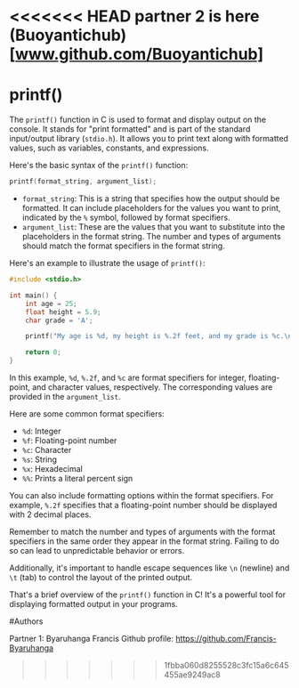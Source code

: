 <<<<<<< HEAD
partner 2 is here (Buoyantichub) [www.github.com/Buoyantichub]
=======
# printf()

The `printf()` function in C is used to format and display output on the console. It stands for "print formatted" and is part of the standard input/output library (`stdio.h`). It allows you to print text along with formatted values, such as variables, constants, and expressions.

Here's the basic syntax of the `printf()` function:

```c
printf(format_string, argument_list);
```

- `format_string`: This is a string that specifies how the output should be formatted. It can include placeholders for the values you want to print, indicated by the `%` symbol, followed by format specifiers.
- `argument_list`: These are the values that you want to substitute into the placeholders in the format string. The number and types of arguments should match the format specifiers in the format string.

Here's an example to illustrate the usage of `printf()`:

```c
#include <stdio.h>

int main() {
    int age = 25;
    float height = 5.9;
    char grade = 'A';

    printf("My age is %d, my height is %.2f feet, and my grade is %c.\n", age, height, grade);

    return 0;
}
```

In this example, `%d`, `%.2f`, and `%c` are format specifiers for integer, floating-point, and character values, respectively. The corresponding values are provided in the `argument_list`.

Here are some common format specifiers:

- `%d`: Integer
- `%f`: Floating-point number
- `%c`: Character
- `%s`: String
- `%x`: Hexadecimal
- `%%`: Prints a literal percent sign

You can also include formatting options within the format specifiers. For example, `%.2f` specifies that a floating-point number should be displayed with 2 decimal places.

Remember to match the number and types of arguments with the format specifiers in the same order they appear in the format string. Failing to do so can lead to unpredictable behavior or errors.

Additionally, it's important to handle escape sequences like `\n` (newline) and `\t` (tab) to control the layout of the printed output.

That's a brief overview of the `printf()` function in C! It's a powerful tool for displaying formatted output in your programs.


#Authors

Partner 1: Byaruhanga Francis    Github profile: https://github.com/Francis-Byaruhanga
>>>>>>> 1fbba060d8255528c3fc15a6c645455ae9249ac8
